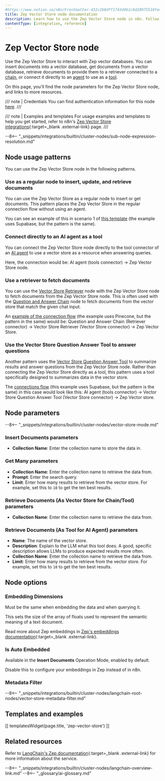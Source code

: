 ```yaml
---
#https://www.notion.so/n8n/Frontmatter-432c2b8dff1f43d4b1c8d20075510fe4
title: Zep Vector Store node documentation
description: Learn how to use the Zep Vector Store node in n8n. Follow technical documentation to integrate Zep Vector Store node into your workflows.
contentType: [integration, reference]
---
```


# Zep Vector Store node

Use the Zep Vector Store to interact with Zep vector databases. You can insert documents into a vector database, get documents from a vector database, retrieve documents to provide them to a retriever connected to a [chain](/glossary.md#ai-chain), or connect it directly to an [agent](/glossary.md#ai-agent) to use as a [tool](/glossary.md#ai-tool).

On this page, you'll find the node parameters for the Zep Vector Store node, and links to more resources.

/// note | Credentials
You can find authentication information for this node [here](/integrations/builtin/credentials/zep.md).
///

/// note | Examples and templates
For usage examples and templates to help you get started, refer to n8n's [Zep Vector Store integrations](https://n8n.io/integrations/zep-vector-store/){:target=_blank .external-link} page.
///

--8<-- "_snippets/integrations/builtin/cluster-nodes/sub-node-expression-resolution.md"

## Node usage patterns

You can use the Zep Vector Store node in the following patterns.

### Use as a regular node to insert, update, and retrieve documents

You can use the Zep Vector Store as a regular node to insert or get documents. This pattern places the Zep Vector Store in the regular connection flow without using an agent.

You can see an example of this in scenario 1 of [this template](https://n8n.io/workflows/2621-ai-agent-to-chat-with-files-in-supabase-storage/) (the example uses Supabase, but the pattern is the same).

### Connect directly to an AI agent as a tool

You can connect the Zep Vector Store node directly to the tool connector of an [AI agent](/integrations/builtin/cluster-nodes/root-nodes/n8n-nodes-langchain.agent/index.md) to use a vector store as a resource when answering queries.

Here, the connection would be: AI agent (tools connector) -> Zep Vector Store node.

### Use a retriever to fetch documents

You can use the [Vector Store Retriever](/integrations/builtin/cluster-nodes/sub-nodes/n8n-nodes-langchain.retrievervectorstore.md) node with the Zep Vector Store node to fetch documents from the Zep Vector Store node. This is often used with the [Question and Answer Chain](/integrations/builtin/cluster-nodes/root-nodes/n8n-nodes-langchain.chainretrievalqa/index.md) node to fetch documents from the vector store that match the given chat input.

An [example of the connection flow](https://n8n.io/workflows/1960-ask-questions-about-a-pdf-using-ai/) (the example uses Pinecone, but the pattern in the same) would be: Question and Answer Chain (Retriever connector) -> Vector Store Retriever (Vector Store connector) -> Zep Vector Store.

### Use the Vector Store Question Answer Tool to answer questions

Another pattern uses the [Vector Store Question Answer Tool](/integrations/builtin/cluster-nodes/sub-nodes/n8n-nodes-langchain.toolvectorstore.md) to summarize results and answer questions from the Zep Vector Store node. Rather than connecting the Zep Vector Store directly as a tool, this pattern uses a tool specifically designed to summarizes data in the vector store.

The [connections flow](https://n8n.io/workflows/2621-ai-agent-to-chat-with-files-in-supabase-storage/) (this example uses Supabase, but the pattern is the same) in this case would look like this: AI agent (tools connector) -> Vector Store Question Answer Tool (Vector Store connector) -> Zep Vector store.
	
## Node parameters

--8<-- "_snippets/integrations/builtin/cluster-nodes/vector-store-mode.md"

### Insert Documents parameters

* **Collection Name**: Enter the collection name to store the data in.

<!-- vale from-write-good.Weasel = NO -->
### Get Many parameters
<!-- vale from-write-good.Weasel = YES -->

* **Collection Name**: Enter the collection name to retrieve the data from.
* **Prompt**: Enter the search query.
* **Limit**: Enter how many results to retrieve from the vector store. For example, set this to `10` to get the ten best results.

### Retrieve Documents (As Vector Store for Chain/Tool) parameters

* **Collection Name**: Enter the collection name to retrieve the data from.

### Retrieve Documents (As Tool for AI Agent) parameters

* **Name**: The name of the vector store.
* **Description**: Explain to the LLM what this tool does. A good, specific description allows LLMs to produce expected results more often.
* **Collection Name**: Enter the collection name to retrieve the data from.
* **Limit**: Enter how many results to retrieve from the vector store. For example, set this to `10` to get the ten best results.

## Node options

### Embedding Dimensions

Must be the same when embedding the data and when querying it.

This sets the size of the array of floats used to represent the semantic meaning of a text document.

Read more about Zep embeddings in [Zep's embeddings documentation](https://docs.getzep.com/deployment/embeddings/){:target=_blank .external-link}.

### Is Auto Embedded

Available in the **Insert Documents** Operation Mode, enabled by default.

Disable this to configure your embeddings in Zep instead of in n8n.

### Metadata Filter

--8<-- "_snippets/integrations/builtin/cluster-nodes/langchain-root-nodes/vector-store-metadata-filter.md"

## Templates and examples

<!-- see https://www.notion.so/n8n/Pull-in-templates-for-the-integrations-pages-37c716837b804d30a33b47475f6e3780 -->
[[ templatesWidget(page.title, 'zep-vector-store') ]]

## Related resources

Refer to [LangChain's Zep documentation](https://js.langchain.com/docs/integrations/vectorstores/zep/){:target=_blank .external-link} for more information about the service.

--8<-- "_snippets/integrations/builtin/cluster-nodes/langchain-overview-link.md"
--8<-- "_glossary/ai-glossary.md"
